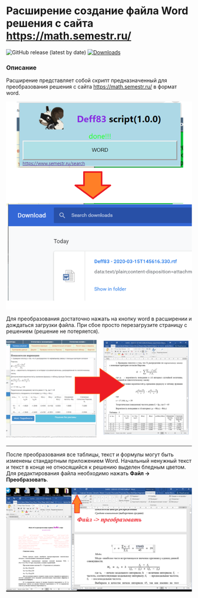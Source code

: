 # Расширение создание файла Word решения с сайта https://math.semestr.ru/


![GitHub release (latest by date)](https://img.shields.io/github/v/release/deff83/Extension_Math?style=plastic) [![Downloads](https://img.shields.io/github/downloads/deff83/Extension_Math/v1.0.0/total)](https://github.com/deff83/Extension_Math/releases/download/v1.0.0/Def83MathSemestr.crx)

### Описание

Расширение представляет собой скрипт предназначенный для преобразования решения с сайта https://math.semestr.ru/ в формат word.

![](https://raw.githubusercontent.com/deff83/Extension_Math/master/images/Extension_word3.png)

Для преобразования достаточно нажать на кнопку word в расширении и дождаться загрузки файла. При  сбое просто перезагрузите страницу с решением (решение не потеряется).

![](https://raw.githubusercontent.com/deff83/Extension_Math/master/images/Extension_word1.png)

----------------
После преобразования все таблицы, текст и формулы могут быть изменены стандартным приложением Word. Начальный ненужный текст и текст в конце не относящийся к решению выделен бледным цветом.
Для редактирования файла необходимо нажать **Файл -> Преобразовать**.

![](https://raw.githubusercontent.com/deff83/Extension_Math/master/images/Extension_word2.png)
